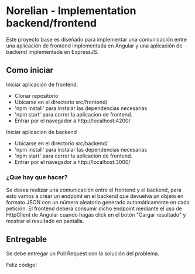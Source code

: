 # Norelian - Implementation backend/frontend

Este proyecto base es diseñado para implementar una comunicación entre una aplicación de frontend implementada en Angular y una aplicación de backend implementada en ExpressJS.

## Como iniciar

Iniciar aplicación de frontend.

- Clonar repositorio
- Ubicarse en el directorio src/frontend/
- 'npm install' para instalar las dependencias necesarias
- 'npm start' para correr la aplicacion de frontend.
- Entrar por el navegador a http://localhost:4200/

Iniciar aplicacion de backend

- Ubicarse en el directorio src/backend/
- 'npm install' para instalar las dependencias necesarias
- 'npm start' para correr la aplicacion de frontend.
- Entrar por el navegador a http://localhost:3000/

### ¿Que hay que hacer?

Se desea realizar una comunicación entre el frontend y el backend, para esto vamos a crear un endpoint en el backend que devuelva un objeto en formato JSON con un número aleatorio generado automáticamente en cada petición.
El frontend deberá consumir dicho endpoint mediante el uso de HttpClient de Angular cuando hagas click en el botón "Cargar resultado" y mostrar el resultado en pantalla.

## Entregable

Se debe entregar un Pull Request con la solución del problema.

Feliz código!